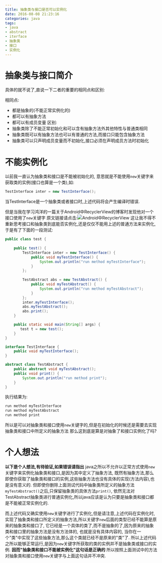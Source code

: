```yaml
---
title: 抽象类与接口是否可以实例化
date: 2016-08-08 21:23:16
categories: java
tags:
- java
- abstract
- iterface
- 抽象类
- 接口
- 实例化
---
```


# 抽象类与接口简介
具体的就不说了,直说一下二者的重要的相同点和区别:

相同点:
- 都是抽象的(不能正常实例化的)
- 都可以有抽象方法
- 都可以有成员变量
区别:
- 抽象类除了不能正常初始化和可以含有抽象方法外其他特性与普通类相同
- 抽象类既可以有抽象方法也可以有普通的方法,而接口只能包含抽象方法
- 抽象类可以只声明成员变量而不初始化,接口必须在声明成员方法时初始化

# 不能实例化
以前我一直认为抽象类和接口是不能被初始化的, 意思就是不能使用`new`关键字来获取类的实例(接口也算是一个类),如:
``` java
TestInterface inter = new TestInterface();
```
当TestInterface是一个抽象类或者接口时,上述代码将会产生编译时错误.

但是当我在学习鸿洋的一篇关于Android中RecyclerView的博客时发现他对一个接口使用了`new`关键字
原文链接请点击:![Android中RecyclerView](http://blog.csdn.net/lmj623565791/article/details/45059587)
这让我不得不重新思考接口和抽象类到底能否实例化,还是仅仅不能用上述的普通方法来实例化,
于是有了下面的一段测试:
``` java
public class test { 
    
    public test() {
		TestInterface inter = new TestInterface() {
		    public void myTestInterface() {
		    	System.out.println("run method myTestInterface");
		    }
		};
	
		TestAbstract abs = new TestAbstract() {
			public void myTestAbstract() {
		        System.out.println("run method myTestAbstract");
		    }
		};
		inter.myTestInterface();
		abs.myTestAbstract();
		abs.print();
    }

    public static void main(String[] args) {
       test t = new test(); 
    }
}

interface TestInterface {
	public void myTestInterface();
}

abstract class TestAbstract {
	public abstract void myTestAbstract();
	public void print() {
	    System.out.println("run method print");
	}
}
```
执行结果为:
``` java
run method myTestInterface
run method myTestAbstract
run method print
```
所以是可以对抽象类和接口使用`new`关键字的,但是在初始化的时候还是需要去实现抽象类和接口中所定义的抽象方法
那么这到底是算是对抽象了和接口实例化了吗?

# 个人想法
**以下是个人想法,有待验证,如果错误请指出**
java之所以不允许以正常方式使用`new`关键字来实例化抽象类和接口,是因为其中定义了抽象方法,
既然有抽象方法,那么即使你获取了抽象类和接口的实例,这些抽象方法也没有具体的实现(方法内容),也是没有意义的.
但即使你删除上面测试代码中抽象类所定义的抽象方法`myTestAbstract()`之后,只保留抽象类的具体方法`print()`,
依然无法对TestAbstract抽象类进行普通实例化,所以java应该是认为只要是抽象类和接口都是不能被正常实例化的.

而上述代码又确实使用`new`关键字进行了实例化,但是请注意,上述代码在实例化时,
实现了抽象类和接口所定义的抽象方法,所以关键字`new`后面的类型已经不能算是原来的抽象类和接口了,
它已经是一个具体的类了,而不是抽象的了,因为原来的抽象类和接口里的抽象方法是没有方法体的,
也就是没有具体内容的, 当你在一个"类"中实现了这些抽象方法,那么这个类就已经不是原来的"类"了.
所以上述代码之所以能够正常运行,是因为`new`关键字所获取的类的实例并不是抽象类或接口的实例.
**因而"抽象类和接口不能被实例化"这句话是正确的**
所以按照上面测试中的方法对抽象类和接口使用`new`关键字与上面这句话并不冲突.
